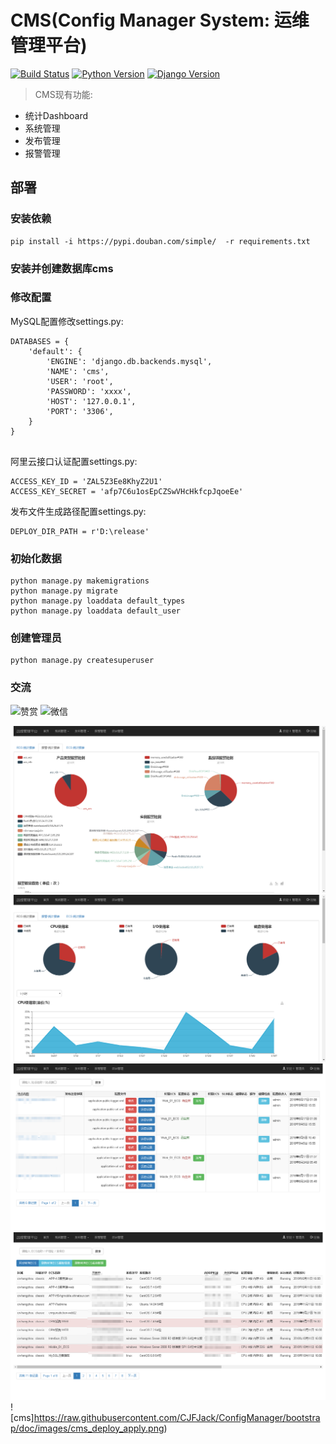 CMS(Config Manager System: 运维管理平台)
==============================================

[![Build Status](https://img.shields.io/travis/rust-lang/rust.svg)](https://img.shields.io/travis/rust-lang/rust.svg)
[![Python Version](https://img.shields.io/badge/Python--2.7-paasing-green.svg)](https://img.shields.io/badge/Python--2.7-paasing-green.svg)
[![Django Version](https://img.shields.io/badge/Django--1.11.15-paasing-green.svg)](https://img.shields.io/badge/Django--1.11.15-paasing-green.svg)

> CMS现有功能:

- 统计Dashboard
- 系统管理
- 发布管理
- 报警管理

## 部署

### 安装依赖

```
pip install -i https://pypi.douban.com/simple/  -r requirements.txt
```

### 安装并创建数据库cms


### 修改配置


MySQL配置修改settings.py:

```
DATABASES = {
    'default': {
        'ENGINE': 'django.db.backends.mysql',
        'NAME': 'cms',
        'USER': 'root',
        'PASSWORD': 'xxxx',
        'HOST': '127.0.0.1',
        'PORT': '3306',
    }
}


```

阿里云接口认证配置settings.py:
```
ACCESS_KEY_ID = 'ZAL5Z3Ee8KhyZ2U1'
ACCESS_KEY_SECRET = 'afp7C6u1osEpCZSwVHcHkfcpJqoeEe'

```


发布文件生成路径配置settings.py:
```
DEPLOY_DIR_PATH = r'D:\release'

```


### 初始化数据
```
python manage.py makemigrations
python manage.py migrate
python manage.py loaddata default_types
python manage.py loaddata default_user

```


### 创建管理员

```
python manage.py createsuperuser
```

### 交流
![赞赏](https://raw.githubusercontent.com/CJFJack/ConfigManager/bootstrap/doc/images/images/wxzs.jpg)
![微信](https://raw.githubusercontent.com/CJFJack/ConfigManager/bootstrap/doc/images/images/wx.png)


![cms](https://raw.githubusercontent.com/CJFJack/ConfigManager/bootstrap/doc/images/acs_alarm_report.png)
![cms](https://raw.githubusercontent.com/CJFJack/ConfigManager/bootstrap/doc/images/acs_rds_report.png)
![cms](https://raw.githubusercontent.com/CJFJack/ConfigManager/bootstrap/doc/images/cms_config_manager.png)
![cms](https://raw.githubusercontent.com/CJFJack/ConfigManager/bootstrap/doc/images/cms_ecs_manager.png)
![cms]https://raw.githubusercontent.com/CJFJack/ConfigManager/bootstrap/doc/images/cms_deploy_apply.png)